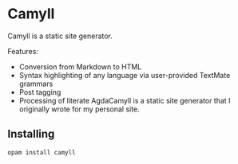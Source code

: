 # Camyll

Camyll is a static site generator.

Features:

- Conversion from Markdown to HTML
- Syntax highlighting of any language via user-provided TextMate grammars
- Post tagging
- Processing of literate AgdaCamyll is a static site generator that I originally wrote for my personal site.

## Installing

    opam install camyll
